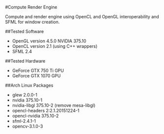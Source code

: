 #Compute Render Engine

Compute and render engine using OpenCL and OpenGL interoperability and SFML for window creation.

##Tested Software
- OpenGL version 4.5.0 NVIDIA 375.10
- OpenCL version 2.1 (using C++ wrappers)
- SFML 2.4

##Tested Hardware
- GeForce GTX 750 Ti GPU
- GeForce GTX 1070 GPU 

##Arch Linux Packages
- glew 2.0.0-1
- nvidia 375.10-1
- nvidia-libgl 375.10-2 (remove mesa-libgl)
- opencl-headers 2:2.1.20151224-1
- opencl-nvidia 375.10-2
- sfml-2.4.1-1
- opencv-3.1.0-3
